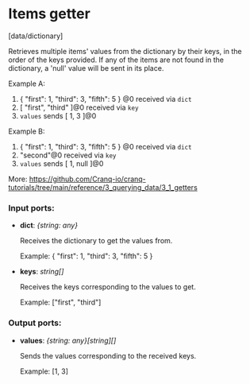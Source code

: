 # Items getter

[data/dictionary]

Retrieves multiple items' values from the dictionary by their keys, in the order of the keys provided.
If any of the items are not found in the dictionary, a 'null' value will be sent in its place.

Example A:
1. { "first": 1, "third": 3, "fifth": 5 } @0 received via `dict`
2. [ "first", "third" ]@0 received via `key`
3. `values` sends  [ 1, 3 ]@0

Example B:
1. { "first": 1, "third": 3, "fifth": 5 } @0 received via `dict`
2. "second"@0 received via `key`
3. `values` sends  [ 1, null ]@0

More:
https://github.com/Cranq-io/cranq-tutorials/tree/main/reference/3_querying_data/3_1_getters

### Input ports:

* __dict__: _{string: any}_

    Receives the dictionary to get the values from.
    
    Example:
    { "first": 1, "third": 3, "fifth": 5 }



* __keys__: _string[]_

    Receives the keys corresponding to the values to get.
    
    Example:
    ["first", "third"]



### Output ports:

* __values__: _{string: any}[string][]_

    Sends the values corresponding to the received keys.
    
    Example:
    [1, 3]



